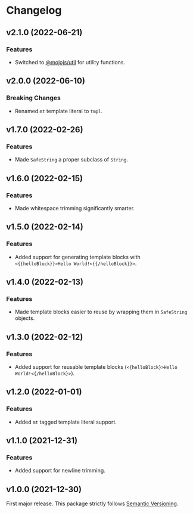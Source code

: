 
# Changelog

## v2.1.0 (2022-06-21)

### Features

  * Switched to [@mojojs/util](https://www.npmjs.com/package/@mojojs/util) for utility functions.

## v2.0.0 (2022-06-10)

### Breaking Changes

  * Renamed `mt` template literal to `tmpl`.

## v1.7.0 (2022-02-26)

### Features

  * Made `SafeString` a proper subclass of `String`.

## v1.6.0 (2022-02-15)

### Features

  * Made whitespace trimming significantly smarter.

## v1.5.0 (2022-02-14)

### Features

  * Added support for generating template blocks with `<{{helloBlock}}>Hello World!<{{/helloBlock}}>`.

## v1.4.0 (2022-02-13)

### Features

  * Made template blocks easier to reuse by wrapping them in `SafeString` objects.

## v1.3.0 (2022-02-12)

### Features

  * Added support for reusable template blocks (`<{helloBlock}>Hello World!<{/helloBlock}>`).

## v1.2.0 (2022-01-01)

### Features

  * Added `mt` tagged template literal support.

## v1.1.0 (2021-12-31)

### Features

  * Added support for newline trimming.

## v1.0.0 (2021-12-30)

First major release. This package strictly follows [Semantic Versioning](https://semver.org).
